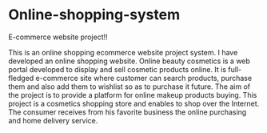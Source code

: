 # Online-shopping-system
E-commerce website project!!

This is an online shopping ecommerce website project system. I have developed an online shopping website.  Online beauty cosmetics is a web portal developed to display and sell
cosmetic products online. It is full-fledged e-commerce site where customer can search products, purchase them and also add them to wishlist so as to purchase it future.
The aim of the project is to provide a platform for online makeup products buying. This project is a cosmetics shopping store and enables to shop over the Internet.
The consumer receives from his favorite business the online purchasing and home delivery service.


